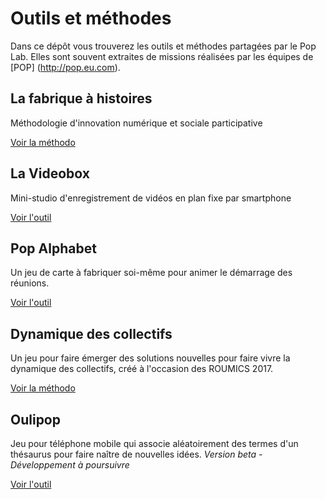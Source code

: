# Outils et méthodes

Dans ce dépôt vous trouverez les outils et méthodes partagées par le Pop Lab. Elles sont souvent extraites de missions réalisées par les équipes de [POP] (http://pop.eu.com).

## La fabrique à histoires

Méthodologie d'innovation numérique et sociale participative

[Voir la méthodo](la-fabrique-a-histoire/)

## La Videobox

Mini-studio d'enregistrement de vidéos en plan fixe par smartphone

[Voir l'outil](videobox/)

## Pop Alphabet

Un jeu de carte à fabriquer soi-même pour animer le démarrage des réunions.

[Voir l'outil](pop-alphabet/)

## Dynamique des collectifs

Un jeu pour faire émerger des solutions nouvelles pour faire vivre la dynamique des collectifs, créé à l'occasion des ROUMICS 2017.

[Voir la méthodo](dynamique-des-collectifs/)

## Oulipop

Jeu pour téléphone mobile qui associe aléatoirement des termes d'un thésaurus pour faire naître de nouvelles idées. 
*Version beta - Développement à poursuivre*

[Voir l'outil](oulipop/)